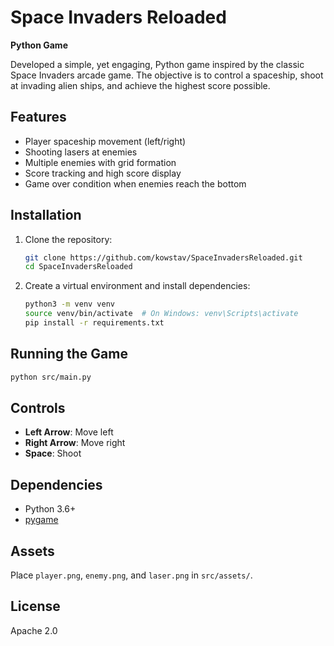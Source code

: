 # Space Invaders Reloaded

**Python Game**

Developed a simple, yet engaging, Python game inspired by the classic Space Invaders arcade game. The objective is to control a spaceship, shoot at invading alien ships, and achieve the highest score possible.

## Features
- Player spaceship movement (left/right)
- Shooting lasers at enemies
- Multiple enemies with grid formation
- Score tracking and high score display
- Game over condition when enemies reach the bottom

## Installation
1. Clone the repository:
   ```bash
   git clone https://github.com/kowstav/SpaceInvadersReloaded.git
   cd SpaceInvadersReloaded
   ```

2. Create a virtual environment and install dependencies:

   ```bash
   python3 -m venv venv
   source venv/bin/activate  # On Windows: venv\Scripts\activate
   pip install -r requirements.txt
   ```

## Running the Game

```bash
python src/main.py
```

## Controls

* **Left Arrow**: Move left
* **Right Arrow**: Move right
* **Space**: Shoot

## Dependencies

* Python 3.6+
* [pygame](https://www.pygame.org/)

## Assets

Place `player.png`, `enemy.png`, and `laser.png` in `src/assets/`.

## License

Apache 2.0